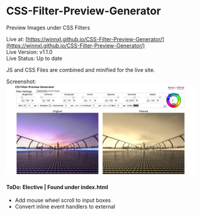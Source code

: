 # CSS-Filter-Preview-Generator
Preview Images under CSS Filters

Live at: [https://winnxl.github.io/CSS-Filter-Preview-Generator/](https://winnxl.github.io/CSS-Filter-Preview-Generator/)  
Live Version: v1.1.0  
Live Status: Up to date  

JS and CSS Files are combined and minified for the live site.

Screenshot:
![screenshot of site](images/Screenshot-min.png)

#### ToDo: Elective | Found under index.html
* Add mouse wheel scroll to input boxes  
* Convert inline event handlers to external  
